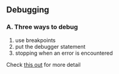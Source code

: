 ## Debugging

### A. Three ways to debug

1. use breakpoints
2. put the debugger statement
3. stopping when an error is encountered

Check [this out](https://javascript.info/debugging-chrome) for more detail
